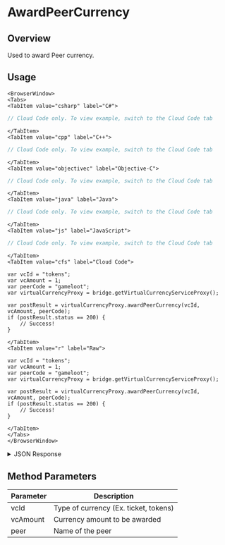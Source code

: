 # AwardPeerCurrency
## Overview
Used to award Peer currency.

<PartialServop service_name="virtualCurrency" operation_name="AWARD_PEER_VC" />

## Usage

```mdx-code-block
<BrowserWindow>
<Tabs>
<TabItem value="csharp" label="C#">
```

```csharp
// Cloud Code only. To view example, switch to the Cloud Code tab
```

```mdx-code-block
</TabItem>
<TabItem value="cpp" label="C++">
```

```cpp
// Cloud Code only. To view example, switch to the Cloud Code tab
```

```mdx-code-block
</TabItem>
<TabItem value="objectivec" label="Objective-C">
```

```objectivec
// Cloud Code only. To view example, switch to the Cloud Code tab
```

```mdx-code-block
</TabItem>
<TabItem value="java" label="Java">
```

```java
// Cloud Code only. To view example, switch to the Cloud Code tab
```

```mdx-code-block
</TabItem>
<TabItem value="js" label="JavaScript">
```

```javascript
// Cloud Code only. To view example, switch to the Cloud Code tab
```

```mdx-code-block
</TabItem>
<TabItem value="cfs" label="Cloud Code">
```

```cfscript
var vcId = "tokens";
var vcAmount = 1;
var peerCode = "gameloot";
var virtualCurrencyProxy = bridge.getVirtualCurrencyServiceProxy();

var postResult = virtualCurrencyProxy.awardPeerCurrency(vcId, vcAmount, peerCode);
if (postResult.status == 200) {
    // Success!
}
```

```mdx-code-block
</TabItem>
<TabItem value="r" label="Raw">
```

```cfscript
var vcId = "tokens";
var vcAmount = 1;
var peerCode = "gameloot";
var virtualCurrencyProxy = bridge.getVirtualCurrencyServiceProxy();

var postResult = virtualCurrencyProxy.awardPeerCurrency(vcId, vcAmount, peerCode);
if (postResult.status == 200) {
    // Success!
}
```

```mdx-code-block
</TabItem>
</Tabs>
</BrowserWindow>
```

<details>
<summary>JSON Response</summary>

```json
{
    "status" : 200,
    "data" :
    {
        "currencyMap": {
            "gems": {
                "purchased": 0,
                "balance": 0,
                "consumed": 0,
                "awarded": 0
            },
            "gold": {
                "purchased": 0,
                "balance": 100,
                "consumed": 0,
                "awarded": 100
            }
        }
    }
}
```
</details>

## Method Parameters
Parameter | Description
--------- | -----------
vcId | Type of currency (Ex. ticket, tokens)
vcAmount | Currency amount to be awarded
peer | Name of the peer


